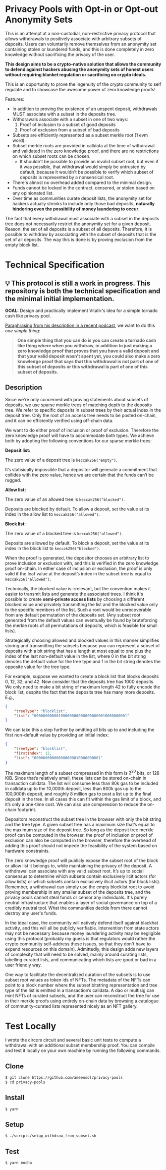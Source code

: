 # Privacy Pools with Opt-in or Opt-out Anonymity Sets
This is an attempt at a non-custodial, non-restrictive privacy protocol that allows withdrawals to positively associate with arbitrary subsets of deposits. Users can voluntarily remove themselves from an anonymity set containing stolen or laundered funds, and this is done completely in zero knowledge without sacrificing the privacy of the user.

**This design aims to be a crypto-native solution that allows the community to defend against hackers abusing the anonymity sets of honest users without requiring blanket regulation or sacrificing on crypto ideals.**

This is an opportunity to prove the ingenuity of the crypto community to self regulate and to showcase the awesome power of zero knowledge proofs!

Features:
 -  In addition to proving the existence of an unspent deposit, withdrawals MUST associate with a subset in the deposits tree.
 -  Withdrawals associate with a subset in one of two ways:
    1. Proof of inclusion to a subset of good deposits
    2. Proof of exclusion from a subset of bad deposits
 - Subsets are efficiently represented as a subset merkle root (1 evm word).
 - Subset merkle roots are provided in calldata at the time of withdrawal and validated in the zero knowledge proof, and there are no restrictions on which subset roots can be chosen.
    - It shouldn't be possible to provide an invalid subset root, but even if it was possible, that withdrawal would simply be untrusted by default, because it wouldn't be possible to verify which subset of deposits is represented by a nonsensical root.
 - There's almost no overhead added compared to the minimal design.
 - Funds cannot be locked in the contract, censored, or stolen based on any opinionated list.
 - Over time as communities curate deposit lists, the anonymity set for hackers actually shrinks to include only those bad deposits, **naturally hindering even the possibility of money laundering to occur**.

The fact that every withdrawal must associate with a subset in the deposits tree does not necessarily restrict the anonymity set for a given deposit. Reason: the set of all deposits is a subset of all deposits. Therefore, it is possible to withdraw by associating with the subset of deposits that is the set of all deposits. The way this is done is by proving exclusion from the empty block list.

# Technical Specification
## 💡 This protocol is still a work in progress. This repository is both the technical specification and the minimal initial implementation.

**GOAL:** Design and practically implement Vitalik's idea for a simple tornado cash like privacy pool.

[Paraphrasing from his description in a recent podcast](https://www.youtube.com/clip/Ugkx7LeQPvONM0OFOfAUazyjf0JSj_9y7Tqw), we want to do this *one simple thing*:

> **One simple thing that you can do is you can create a tornado cash like thing where when you withdraw, in addition to just making a zero knowledge proof that proves that you have a valid deposit and that your valid deposit wasn't spent yet, you could also make a zero knowledge proof that says that this withdrawal is not part of one of this subset of deposits or this withdrawal is part of one of this subset of deposits.**

## Description

Since we're only concerned with proving statements about subsets of deposits, we use sparse merkle trees of matching depth to the deposits tree. We refer to specific deposits in subset trees by their actual index in the deposit tree. Only the root of an access tree needs to be posted on-chain, and it can be efficiently verified using off-chain data.

We want to do either proof of inclusion or proof of exclusion. Therefore the zero knowledge proof will have to accommodate both types. We achieve both by adopting the following conventions for our sparse merkle trees:

**Deposit list:**

The zero value of a deposit tree is `keccak256("empty")`.

It’s statisically impossible that a depositor will generate a commitment that collides with the zero value, hence we are certain that the funds can’t be rugged.

**Allow list:**

The zero value of an allowed tree is `keccak256("blocked")`.

Deposits are blocked by default. To allow a deposit, set the value at its index in the allow list to `keccak256("allowed")`.

**Block list:**

The zero value of a blocked tree is `keccak256("allowed")`.

Deposits are allowed by default. To block a deposit, set the value at its index in the block list to `keccak256("blocked")`.

When the proof is generated, the depositor chooses an arbitrary list to prove inclusion or exclusion with, and this is verified in the zero knowledge proof on-chain. In either case of inclusion or exclusion, the proof is only valid if the leaf value at the deposit’s index in the subset tree is equal to `keccak256("allowed")`.

Technically, the blocked value is irrelevant, but the convention makes it easier to transmit lists and generate the associated trees. I think it's possible to create **semi-private access lists** by choosing a different blocked value and privately transmitting the list and the blocked value only to the specific members of the list. Such a root would be unrecoverable from any default permutation of the deposits set. (Any subset root generated from the default values can eventually be found by bruteforcing the merkle roots of all permutations of deposits, which is feasible for small lists).

Strategically choosing allowed and blocked values in this manner simplifies storing and transmitting the subsets because you can represent a subset of deposits with a bit string that has a length at most equal to one plus the index of the last non-default value in the list, where 0 in the bit string denotes the default value for the tree type and 1 in the bit string denotes the opposite value for the tree type.

For example, suppose we wanted to create a block list that blocks deposits 0, 12, 32, and 42. Now consider that the deposits tree has 1000 deposits. We only need to make a bit string of maximum length 42 to fully encode the block list, despite the fact that the deposits tree has many more deposits. E.g.,

```json
{
    "treeType": "blocklist",
    "list": "000000000001000000000000000000010000000001"
}
```


We can take this a step further by omitting all bits up to and including the first non-default value by providing an initial index:

```json
{
    "treeType": "blocklist",
    "firstIndex": 12,
    "list": "000000000000000000010000000001"
}
```

The maximum length of a subset compressed in this form is $2^{20}$ bits, or 128 KiB. Since that’s relatively small, these lists can be stored on-chain in transaction calldata. The list will consume less than 80k gas to be included in calldata up to the 10,000th deposit, less than 800k gas up to the 100,000th deposit, and roughly 8 million gas to post a list up to the final deposit in the tree. In all cases this can fit within the gas limit of a block, and it’s only a one-time cost. We can also use compression to reduce the on-chain footprint.

Depositors reconstruct the subset tree in the browser with only the bit string and the tree type. A given subset tree has a maximum size that’s equal to the maximum size of the deposit tree. So long as the deposit tree merkle proof can be computed in the browser, the proof of inclusion or proof of exclusion can also be computed in the browser, therefore the overhead of adding this proof should not impede the feasibility of the system based on hardware constraints.

The zero knowledge proof will publicly expose the subset root of the block or allow list it belongs to, while maintaining the privacy of the deposit. A withdrawal can associate with any valid subset root. It’s up to social consensus to determine which subsets contain exclusively licit actors (for allow lists) or which subsets contain exclusively illicit actors (for block lists). Remember, a withdrawal can simply use the empty blocklist root to avoid proving membership in any smaller subset of the deposits tree, and the privacy pools cannot steal funds or censor any individuals. It's purely neutral infrastructure that enables a layer of social governance on top of a credibly neutral tool. What the communities decide from there cannot destroy any user's funds.

In the ideal case, the community will natively defend itself against blackhat activity, and this will all be publicly verifiable. Intervention from state actors may not be necessary because money laundering activity may be negligible using this protocol (probably my guess is that regulators would rather the crypto community self-address these issues, so that they don't have to expend resources on this domain). Admittedly, this design adds new layers of complexity that will need to be solved, mainly around curating lists, labelling curated lists, and communicating which lists are good or bad in a user friendly way.

One way to facilitate the decentralized curation of the subsets is to use subset root values as token ids of NFTs. The metadata of the NFTs can point to a block number where the subset bitstring representation and tree type of the list is emitted in a transaction’s calldata. A dao or multisig can mint NFTs of curated subsets, and the user can reconstruct the tree for use in their merkle proofs using entirely on-chain data by browsing a catalogue of community-curated lists represented nicely as an NFT gallery.


# Test Locally
I wrote the circom circuit and several basic unit tests to compute a withdrawal with an additional subset membership proof. You can compile and test it locally on your own machine by running the following commands.
## Clone
```sh
$ git clone https://github.com/ameensol/privacy-pools
$ cd privacy-pools
```

## Install
```sh
$ yarn
```

## Setup
```sh
$ ./scripts/setup_withdraw_from_subset.sh
```

## Test
```sh
$ yarn mocha
```
